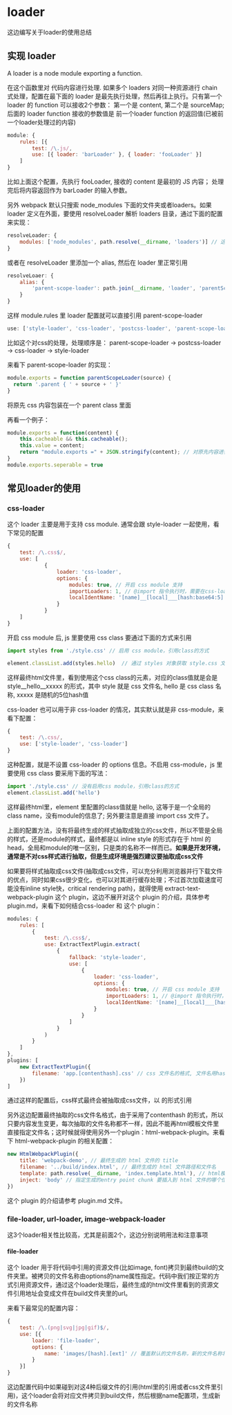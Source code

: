 # loader

这边编写关于loader的使用总结

## 实现 loader

A loader is a node module exporting a function.

在这个函数里对 代码内容进行处理. 如果多个 loaders 对同一种资源进行 chain 式处理，配置在最下面的 loader 是最先执行处理，然后再往上执行。只有第一个 loader 的 function 可以接收2个参数： 第一个是 content, 第二个是 sourceMap; 后面的 loader function 接收的参数值是 前一个loader function 的返回值(已被前一个loader处理过的内容)

```javascript
module: {
    rules: [{
        test: /\.js/,
        use: [{ loader: 'barLoader' }, { loader: 'fooLoader' }]
    ]
}
```

比如上面这个配置，先执行 fooLoader, 接收的 content 是最初的 JS 内容； 处理完后将内容返回作为 barLoader 的输入参数。

另外 webpack 默认只搜索 node_modules 下面的文件夹或者loaders。如果 loader 定义在外面，要使用 resolveLoader 解析 loaders 目录，通过下面的配置来实现：

```javascript
resolveLoader: {
    modules: ['node_modules', path.resolve(__dirname, 'loaders')] // 这边加载node_modules 和 loaders文件夹 的内容作为 loaders
}
```

或者在 resolveLoader 里添加一个 alias, 然后在 loader 里正常引用
```javascript
resolveLoaer: {
    alias: {
        'parent-scope-loader': path.join(__dirname, 'loader', 'parentScopeLoader.js')
    }
}
```
这样 module.rules 里 loader 配置就可以直接引用 parent-scope-loader

```javascript
use: ['style-loader', 'css-loader', 'postcss-loader', 'parent-scope-loader']
```
比如这个对css的处理，处理顺序是： parent-scope-loader -> postcss-loader -> css-loader -> style-loader

来看下 parent-scope-loader 的实现：

```javascript
module.exports = function parentScopeLoader(source) {
  return '.parent { ' + source + ' }'
}
```
将原先 css 内容包装在一个 parent class 里面

再看一个例子：

```javascript
module.exports = function(content) {
    this.cacheable && this.cacheable();
    this.value = content;
    return "module.exports =" + JSON.stringify(content); // 对原先内容进行 stringify 处理，并且 返回 给下一个loader使用
}
module.exports.seperable = true
```

## 常见loader的使用

### css-loader

这个 loader 主要是用于支持 css module. 通常会跟 style-loader 一起使用，看下常见的配置

```javascript
{
    test: /\.css$/,
    use: [
            {
                loader: 'css-loader',
                options: {
                    modules: true, // 开启 css module 支持
                    importLoaders: 1, // @import 指令执行时，需要在css-loader前先运行几个loader, 1 表示一个，这个loader要配在css-loader后面
                    localIdentName: '[name]__[local]___[hash:base64:5]' // css module 类名的格式 name(文件名称) local:类名 后面那串是唯一的识别码
                }
            }
    ]
}
```

开启 css module 后, js 里要使用 css class 要通过下面的方式来引用

``` javascript
import styles from './style.css' // 启用 css module，引用class的方式

element.classList.add(styles.hello)  // 通过 styles 对象获取 style.css 文件里定义好的 class
```

这样最终html文件里，看到使用这个css class的元素，对应的class值就是会是 style__hello__xxxxx 的形式，其中 style 就是 css 文件名, hello 是 css class 名称, xxxxx 是随机的5位hash值

css-loader 也可以用于非 css-loader 的情况，其实默认就是非 css-module，来看下配置：

```javascript
{
    test: /\.css/,
    use: ['style-loader', 'css-loader']
}
```

这种配置，就是不设置 css-loader 的 options 信息。不启用 css-module，js 里要使用 css class 要采用下面的写法：

```javascript
import './style.css' // 没有启用css module，引用class的方式
element.classList.add('hello')
```

这样最终html里，element 里配置的class值就是 hello, 这等于是一个全局的class name，没有module的信息了; 另外要注意是直接 import css 文件了。

上面的配置方法，没有将最终生成的样式抽取成独立的css文件，所以不管是全局的样式，还是module的样式，最终都是以 inline style 的形式存在于 html 的 head，全局和module的唯一区别，只是类的名称不一样而已。__如果是开发环境，通常是不对css样式进行抽取，但是生成环境是强烈建议要抽取成css文件__

如果要将样式抽取成css文件(抽取成css文件，可以充分利用浏览器并行下载文件的优点，同时如果css很少变化，也可以对其进行缓存处理；不过首次加载速度可能没有inline style快，critical rendering path)，就得使用 extract-text-webpack-plugin 这个 plugin，这边不展开对这个 plugin 的介绍，具体参考 plugin.md，来看下如何结合css-loader 和 这个 plugin：

```javascript
modules: {
    rules: [
        {
            test: /\.css$/,
            use: ExtractTextPlugin.extract(
                {
                    fallback: 'style-loader',
                    use: [
                        {
                            loader: 'css-loader',
                            options: {
                                modules: true, // 开启 css module 支持
                                importLoaders: 1, // @import 指令执行时，需要在css-loader前先运行几个loader, 1 表示一个，这个loader要配在css-loader后面
                                localIdentName: '[name]__[local]___[hash:base64:5]' // css module 类名的格式 name(文件名称) local:类名 后面那串是唯一的识别码
                            }
                        }
                    ]
                }
            )
        }
    ]
},
plugins: [
    new ExtractTextPlugin({
        filename: 'app.[contenthash].css' // css 文件名的格式, 文件名用hash，就得用 html-webpack-plugin，这样才会在head里自动引用该文件
    })
]
```

通过这样的配置后，css样式最终会被抽取成css文件，以 <link href='xxx.css'/> 的形式引用

另外这边配置最终抽取的css文件名格式，由于采用了contenthash 的形式，所以只要内容发生变更，每次抽取的文件名称都不一样，因此不能再html模板文件里直接指定文件名；这时候就得使用另外一个plugin：html-webpack-plugin。来看下 html-webpack-plugin 的相关配置：

```javascript
new HtmlWebpackPlugin({
    title: 'webpack-demo', // 最终生成的 html 文件的 title
    filename: '../build/index.html', // 最终生成的 html 文件路径和文件名
    template: path.resolve(__dirname, 'index.template.html'), // html模板文件，用于生成最终的html文件。这里无需指定 link tag
    inject: 'body' // 指定生成的entry point chunk 要插入到 html 文件的哪个位置
})
```

这个 plugin 的介绍请参考 plugin.md 文件。

### file-loader, url-loader, image-webpack-loader

这3个loader相关性比较高，尤其是前面2个，这边分别说明用法和注意事项

#### file-loader

这个 loader 用于将代码中引用的资源文件(比如image, font)拷贝到最终build的文件夹里。被拷贝的文件名称由options的name属性指定。代码中我们按正常的方式引用资源文件，通过这个loader处理后，最终生成的html文件里看到的资源文件引用地址会变成文件在build文件夹里的url。

来看下最常见的配置内容：

```javascript
{
    test: /\.(png|svg|jpg|gif)$/,
    use: [{
        loader: 'file-loader',
        options: {
            name: 'images/[hash].[ext]' // 覆盖默认的文件名称，新的文件名称将所有文件统一放到[output.path] 的 images 文件夹里
        }
    }]
}
```

这边配置代码中如果碰到对这4种后缀文件的引用(html里的引用或者css文件里引用)，这个loader会将对应文件拷贝到build文件，然后根据name配置项，生成新的文件名称